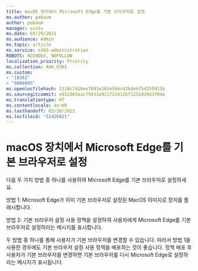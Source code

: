 ```yaml
---
title: macOS 장치에서 Microsoft Edge를 기본 브라우저로 설정
ms.author: pebaum
author: pebaum
manager: scotv
ms.date: 03/29/2021
ms.audience: Admin
ms.topic: article
ms.service: o365-administration
ROBOTS: NOINDEX, NOFOLLOW
localization_priority: Priority
ms.collection: Adm_O365
ms.custom:
- "10362"
- "9006005"
ms.openlocfilehash: 5318c7d20ee7091e162e566cd2b4ebf5d255915b
ms.sourcegitcommit: e552d65aac79433a911723412bf1252d20d3f0da
ms.translationtype: HT
ms.contentlocale: ko-KR
ms.lasthandoff: 03/30/2021
ms.locfileid: "51426821"
---
```

# <a name="set-microsoft-edge-as-the-default-browser-on-a-macos-device"></a>macOS 장치에서 Microsoft Edge를 기본 브라우저로 설정

다음 두 가지 방법 중 하나를 사용하여 Microsoft Edge를 기본 브라우저로 설정하세요.

방법 1: Microsoft Edge가 이미 기본 브라우저로 설정된 MacOS 이미지로 장치를 플래시합니다.

방법 2: 기본 브라우저 설정 사용 정책을 설정하여 사용자에게 Microsoft Edge를 기본 브라우저로 설정하라는 메시지를 표시합니다.

두 방법 중 하나를 통해 사용자가 기본 브라우저를 변경할 수 있습니다. 따라서 방법 1을 사용한 경우에도 기본 브라우저 설정 사용 정책을 배포하는 것이 좋습니다. 정책 배포 후 사용자가 기본 브라우저를 변경하면 기본 브라우저를 다시 Microsoft Edge로 설정하라는 메시지가 표시됩니다.
